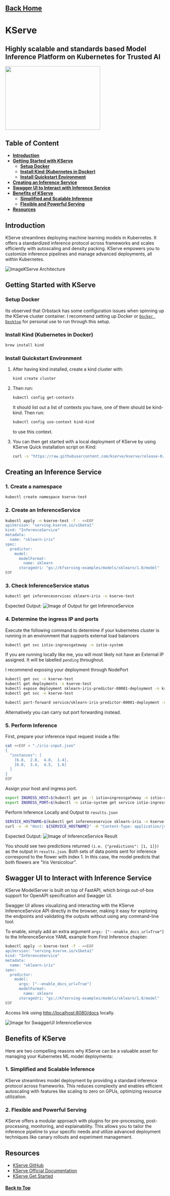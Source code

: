 ## [Back Home](../../README.md)

# KServe
## Highly scalable and standards based Model Inference Platform on Kubernetes for Trusted AI


<img src="../src/img/kserve/logo.png" width="300" height="200">

## Table of Content
* **[Introduction](#introduction)**
* **[Getting Started with KServe](#getting-started-with-kserve)**
    * **[Setup Docker](#setup-docker)**
    * **[Install Kind (Kubernetes in Docker)](#install-kind-kubernetes-in-docker)**
    * **[Install Quickstart Environment](#install-quickstart-environment)**
* **[Creating an Inference Service](#creating-an-inference-service)**
* **[Swagger UI to Interact with Inference Service](#swagger-ui-to-interact-with-inference-service)**
* **[Benefits of KServe](#benefits-of-kserve)**
    * **[Simplified and Scalable Inference](#1-simplified-and-scalable-inference)**
    * **[Flexible and Powerful Serving](#2-flexible-and-powerful-serving)**
* **[Resources](#resources)**

## Introduction
KServe streamlines deploying machine learning models in Kubernetes. It offers a standardized inference protocol across frameworks and scales efficiently with autoscaling and density packing.  KServe empowers you to customize inference pipelines and manage advanced deployments, all within Kubernetes.

![ImageKServe Architecture](../src/img/kserve/architecture.png)

## Getting Started with KServe

### Setup Docker
Its observed that Orbstack has some configuration issues when spinning up the KServe cluster container. I recommend setting up Docker or [`Docker Desktop`](https://www.docker.com/products/docker-desktop/) for personal use to run through this setup.


### Install Kind (Kubernetes in Docker)

```bash
brew install kind
```

### Install Quickstart Environment

1. After having kind installed, create a kind cluster with:
    ```bash
    kind create cluster
    ```

2. Then run:
    ```bash
    kubectl config get-contexts
    ```

    It should list out a list of contexts you have, one of them should be kind-kind. Then run:
    ```bash
    kubectl config use-context kind-kind
    ```
    to use this context.

  3. You can then get started with a local deployment of KServe by using KServe Quick installation script on Kind:
      ```bash
      curl -s "https://raw.githubusercontent.com/kserve/kserve/release-0.12/hack/quick_install.sh" | bash
      ```


## Creating an Inference Service
### 1. Create a namespace
```bash
kubectl create namespace kserve-test
```

### 2. Create an InferenceService
```bash
kubectl apply -n kserve-test -f - <<EOF
apiVersion: "serving.kserve.io/v1beta1"
kind: "InferenceService"
metadata:
  name: "sklearn-iris"
spec:
  predictor:
    model:
      modelFormat:
        name: sklearn
      storageUri: "gs://kfserving-examples/models/sklearn/1.0/model"
EOF
```

### 3. Check InferenceService status
```bash
kubectl get inferenceservices sklearn-iris -n kserve-test
```
Expected Output:
![Image of Output for get InferenceService](../src/img/kserve/kserve_get_inference.png)

### 4. Determine the ingress IP and ports
Execute the following command to determine if your kubernetes cluster is running in an environment that supports external load balancers
```bash
kubectl get svc istio-ingressgateway -n istio-system
```
If you are running locally like me, you will most likely not have an External IP assigned. It will be labelled `pending` throughout.

I recommend exposing your deployment through NodePort
```bash
kubectl get svc -n kserve-test
kubectl get deployments -n kserve-test
kubectl expose deployment sklearn-iris-predictor-00001-deployment -n kserve-test --type=NodePort --port=8080
kubectl get svc -n kserve-test

kubectl port-forward service/sklearn-iris-predictor-00001-deployment -n kserve-test 8080:8080
```

Alternatively you can carry out port forwarding instead.

### 5. Perform Inference
First, prepare your inference input request inside a file:
```bash
cat <<EOF > "./iris-input.json"
{
  "instances": [
    [6.8,  2.8,  4.8,  1.4],
    [6.0,  3.4,  4.5,  1.6]
  ]
}
EOF
```

Assign your host and ingress port.
```bash
export INGRESS_HOST=$(kubectl get po -l istio=ingressgateway -n istio-system -o jsonpath='{.items[0].status.hostIP}')
export INGRESS_PORT=$(kubectl -n istio-system get service istio-ingressgateway -o jsonpath='{.spec.ports[?(@.name=="http2")].nodePort}')
```

Perform Inference Locally and Output to `results.json`
```bash
SERVICE_HOSTNAME=$(kubectl get inferenceservice sklearn-iris -n kserve-test -o jsonpath='{.status.url}' | cut -d "/" -f 3)
curl -v -H "Host: ${SERVICE_HOSTNAME}" -H "Content-Type: application/json" "http://${INGRESS_HOST}:${INGRESS_PORT}/v1/models/sklearn-iris:predict" -d @./iris-input.json -o results.json
```

Expected Output:
![Image of InferenceService Result](../src/img/kserve/inference.png)

You should see two predictions returned `(i.e. {"predictions": [1, 1]})` as the output in `results.json`. Both sets of data points sent for inference correspond to the flower with index 1. In this case, the model predicts that both flowers are "Iris Versicolour".


## Swagger UI to Interact with Inference Service
KServe ModelServer is built on top of FastAPI, which brings out-of-box support for OpenAPI specification and Swagger UI.

Swagger UI allows visualizing and interacting with the KServe InferenceService API directly in the browser, making it easy for exploring the endpoints and validating the outputs without using any command-line tool.

To enable, simply add an extra argument `args: ["--enable_docs_url=True"]` to the InferenceService YAML example from First Inference chapter:

```bash
kubectl apply -n kserve-test -f - <<EOF
apiVersion: "serving.kserve.io/v1beta1"
kind: "InferenceService"
metadata:
  name: "sklearn-iris"
spec:
  predictor:
    model:
      args: ["--enable_docs_url=True"]
      modelFormat:
        name: sklearn
      storageUri: "gs://kfserving-examples/models/sklearn/1.0/model"
EOF
```

Access link using [http://localhost:8080/docs](http://localhost:8080/docs) locally.

![Image for SwaggerUI InferenceService](../src/img/kserve/swaggerUI.png)

## Benefits of KServe

Here are two compelling reasons why KServe can be a valuable asset for managing your Kubernetes ML model deployments:

### 1. **Simplified and Scalable Inference**
KServe streamlines model deployment by providing a standard inference protocol across frameworks. This reduces complexity and enables efficient autoscaling with features like scaling to zero on GPUs, optimizing resource utilization.

### 2. **Flexible and Powerful Serving**
KServe offers a modular approach with plugins for pre-processing, post-processing, monitoring, and explainability. This allows you to tailor the inference pipeline to your specific needs and utilize advanced deployment techniques like canary rollouts and experiment management.

## Resources
- [KServe GitHub](https://github.com/kserve/kserve)
- [KServe Official Documentation](https://kserve.github.io/website/master/)
- [KServe Get Started](https://kserve.github.io/website/master/get_started/)


#### [Back to Top](#back-home)
